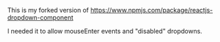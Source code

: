 This is my forked version of https://www.npmjs.com/package/reactjs-dropdown-component

I needed it to allow mouseEnter events and "disabled" dropdowns. 